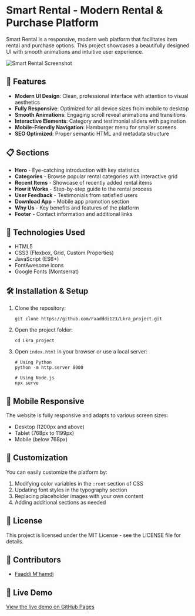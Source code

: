 # Smart Rental - Modern Rental & Purchase Platform

Smart Rental is a responsive, modern web platform that facilitates item rental and purchase options. This project showcases a beautifully designed UI with smooth animations and intuitive user experience.

![Smart Rental Screenshot](https://via.placeholder.com/1200x630/f5f5f5/333333?text=Smart+Rental+Platform)

## 🚀 Features

- **Modern UI Design**: Clean, professional interface with attention to visual aesthetics
- **Fully Responsive**: Optimized for all device sizes from mobile to desktop
- **Smooth Animations**: Engaging scroll reveal animations and transitions
- **Interactive Elements**: Category and testimonial sliders with pagination
- **Mobile-Friendly Navigation**: Hamburger menu for smaller screens
- **SEO Optimized**: Proper semantic HTML and metadata structure

## 📋 Sections

- **Hero** - Eye-catching introduction with key statistics
- **Categories** - Browse popular rental categories with interactive grid
- **Recent Items** - Showcase of recently added rental items
- **How it Works** - Step-by-step guide to the rental process
- **User Feedback** - Testimonials from satisfied users
- **Download App** - Mobile app promotion section
- **Why Us** - Key benefits and features of the platform
- **Footer** - Contact information and additional links

## 🔧 Technologies Used

- HTML5
- CSS3 (Flexbox, Grid, Custom Properties)
- JavaScript (ES6+)
- FontAwesome icons
- Google Fonts (Montserrat)

## 🛠️ Installation & Setup

1. Clone the repository:
   ```
   git clone https://github.com/Faadddi123/Lkra_project.git
   ```

2. Open the project folder:
   ```
   cd Lkra_project
   ```

3. Open `index.html` in your browser or use a local server:
   ```
   # Using Python
   python -m http.server 8000
   
   # Using Node.js
   npx serve
   ```

## 📱 Mobile Responsive

The website is fully responsive and adapts to various screen sizes:
- Desktop (1200px and above)
- Tablet (768px to 1199px)
- Mobile (below 768px)

## 🎨 Customization

You can easily customize the platform by:

1. Modifying color variables in the `:root` section of CSS
2. Updating font styles in the typography section
3. Replacing placeholder images with your own content
4. Adding additional sections as needed

## 📄 License

This project is licensed under the MIT License - see the LICENSE file for details.

## 👥 Contributors

- [Faaddi M'hamdi](https://github.com/Faadddi123)

## 🔗 Live Demo

[View the live demo on GitHub Pages](https://faadddi123.github.io/Lkra_project/)